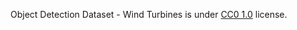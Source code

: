 Object Detection Dataset - Wind Turbines is under [CC0 1.0](https://creativecommons.org/publicdomain/zero/1.0/legalcode) license.